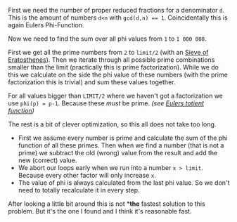 First we need the number of proper reduced fractions for a denominator `d`.
This is the amount of numbers `d<n` with `gcd(d,n) == 1`.
Coincidentally this is again Eulers Phi-Function.

Now we need to find the sum over all phi values from `1` to `1 000 000`.

First we get all the prime numbers from `2` to `limit/2` (with an [Sieve of Eratosthenes](https://en.wikipedia.org/wiki/Sieve_of_Eratosthenes)).
Then we iterate through all possible prime combinations smaller than the limit (practically this is prime factorization).
While we do this we calculate on the side the phi value of these numbers (with the prime factorization this is trivial) and sum these values together.

For all values bigger than `LIMIT/2` where we haven't got a factorization we use `phi(p) = p-1`.
Because these *must* be prime. *(see [Eulers totient function](https://en.wikipedia.org/wiki/Euler's_totient_function))*

The rest is a bit of clever optimization, so this all does not take too long.

 - First we assume every number is prime and calculate the sum of the phi function of all these primes.
   Then when we find a number (that is not a prime) we subtract the old (wrong) value from the result and add the new (correct) value.
 - We abort our loops early when we run into a number `x > limit`. Because every other factor will only increase `x`.
 - The value of phi is always calculated from the last phi value. So we don't need to totally recalculate it in every step.

After looking a little bit around this is not ***the** fastest solution to this problem.
But it's the one I found and I think it's reasonable fast.